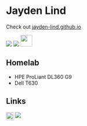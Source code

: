 # Jayden Lind

Check out [jayden-lind.github.io](https://jayden-lind.github.io/)

<a href="https://www.docker.com/" title="Docker"><img src="https://raw.githubusercontent.com/hussainweb/hussainweb/main/icons/docker.png" /></a>
<a href="https://www.python.org/" title="Python"><img src="https://raw.githubusercontent.com/hussainweb/hussainweb/main/icons/python.png" /></a>
<a href="https://kubernetes.io/" title="Kubernetes"><img src="https://upload.wikimedia.org/wikipedia/commons/3/39/Kubernetes_logo_without_workmark.svg" width="32" height="32"/></a>

## Homelab
* HPE ProLiant DL360 G9
* Dell T630

## Links
<a href="https://www.linkedin.com/in/jayden-lind/">
  <img align="left" alt="Jayden's LinkedIn" width="22px" src="https://www.linkedin.com/favicon.ico" />
</a>
<a target="_blank" href="https://jayden-lind.github.io"><img src="https://img.shields.io/badge/-WEB-FF4088?style=for-the-badge&logo=Hugo&logoColor=white"></img></a>	
